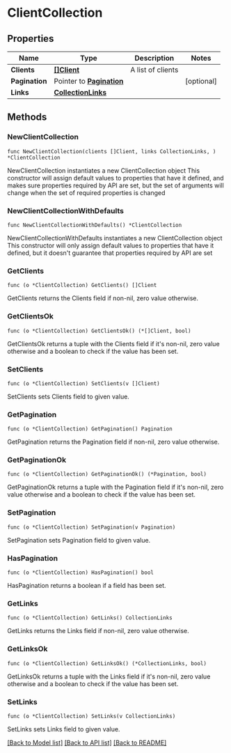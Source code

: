 # ClientCollection

## Properties

Name | Type | Description | Notes
------------ | ------------- | ------------- | -------------
**Clients** | [**[]Client**](Client.md) | A list of clients | 
**Pagination** | Pointer to [**Pagination**](Pagination.md) |  | [optional] 
**Links** | [**CollectionLinks**](CollectionLinks.md) |  | 

## Methods

### NewClientCollection

`func NewClientCollection(clients []Client, links CollectionLinks, ) *ClientCollection`

NewClientCollection instantiates a new ClientCollection object
This constructor will assign default values to properties that have it defined,
and makes sure properties required by API are set, but the set of arguments
will change when the set of required properties is changed

### NewClientCollectionWithDefaults

`func NewClientCollectionWithDefaults() *ClientCollection`

NewClientCollectionWithDefaults instantiates a new ClientCollection object
This constructor will only assign default values to properties that have it defined,
but it doesn't guarantee that properties required by API are set

### GetClients

`func (o *ClientCollection) GetClients() []Client`

GetClients returns the Clients field if non-nil, zero value otherwise.

### GetClientsOk

`func (o *ClientCollection) GetClientsOk() (*[]Client, bool)`

GetClientsOk returns a tuple with the Clients field if it's non-nil, zero value otherwise
and a boolean to check if the value has been set.

### SetClients

`func (o *ClientCollection) SetClients(v []Client)`

SetClients sets Clients field to given value.


### GetPagination

`func (o *ClientCollection) GetPagination() Pagination`

GetPagination returns the Pagination field if non-nil, zero value otherwise.

### GetPaginationOk

`func (o *ClientCollection) GetPaginationOk() (*Pagination, bool)`

GetPaginationOk returns a tuple with the Pagination field if it's non-nil, zero value otherwise
and a boolean to check if the value has been set.

### SetPagination

`func (o *ClientCollection) SetPagination(v Pagination)`

SetPagination sets Pagination field to given value.

### HasPagination

`func (o *ClientCollection) HasPagination() bool`

HasPagination returns a boolean if a field has been set.

### GetLinks

`func (o *ClientCollection) GetLinks() CollectionLinks`

GetLinks returns the Links field if non-nil, zero value otherwise.

### GetLinksOk

`func (o *ClientCollection) GetLinksOk() (*CollectionLinks, bool)`

GetLinksOk returns a tuple with the Links field if it's non-nil, zero value otherwise
and a boolean to check if the value has been set.

### SetLinks

`func (o *ClientCollection) SetLinks(v CollectionLinks)`

SetLinks sets Links field to given value.



[[Back to Model list]](./README.md#documentation-for-models) [[Back to API list]](./README.md#documentation-for-api-endpoints) [[Back to README]](./README.md)


